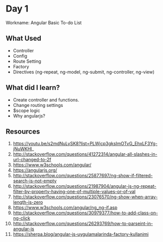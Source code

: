 # Day 1
Workname: Angular Basic To-do List

## What Used
* Controller
* Config
* Route Setting
* Factory
* Directives (ng-repeat, ng-model, ng-submit, ng-controller, ng-view)

## What did I learn?
* Create controller and functions.
* Change routing settings
* $scope logic
* Why angularjs?

## Resources
1. https://youtu.be/s2mdNuLySK8?list=PLWjcp3gksImOTvG_EhxLF3Yg-jNuWKHl_
2. http://stackoverflow.com/questions/41272314/angular-all-slashes-in-url-changed-to-2f
3. https://www.w3schools.com/angular/
4. https://angularjs.org/
5. http://stackoverflow.com/questions/25877697/ng-show-if-filtered-search-is-not-empty
6. http://stackoverflow.com/questions/21987904/angular-js-ng-repeat-filter-by-property-having-one-of-multiple-values-or-of-val
7. http://stackoverflow.com/questions/23076570/ng-show-when-array-length-is-zero
8. https://www.w3schools.com/angular/ng_ng-if.asp
9. http://stackoverflow.com/questions/30979377/how-to-add-class-on-ng-click
10. http://stackoverflow.com/questions/26293769/how-to-parseint-in-angular-js
11. https://sherpa.blog/angular-js-uygulamalarinda-factory-kullanimi
